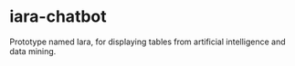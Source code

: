 # iara-chatbot
 Prototype named Iara, for displaying tables from artificial intelligence and data mining.
